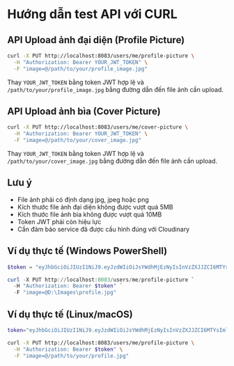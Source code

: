 # Hướng dẫn test API với CURL

## API Upload ảnh đại diện (Profile Picture)

```bash
curl -X PUT http://localhost:8083/users/me/profile-picture \
  -H "Authorization: Bearer YOUR_JWT_TOKEN" \
  -F "image=@/path/to/your/profile_image.jpg"
```

Thay `YOUR_JWT_TOKEN` bằng token JWT hợp lệ và `/path/to/your/profile_image.jpg` bằng đường dẫn đến file ảnh cần upload.

## API Upload ảnh bìa (Cover Picture)

```bash
curl -X PUT http://localhost:8083/users/me/cover-picture \
  -H "Authorization: Bearer YOUR_JWT_TOKEN" \
  -F "image=@/path/to/your/cover_image.jpg"
```

Thay `YOUR_JWT_TOKEN` bằng token JWT hợp lệ và `/path/to/your/cover_image.jpg` bằng đường dẫn đến file ảnh cần upload.

## Lưu ý

- File ảnh phải có định dạng jpg, jpeg hoặc png
- Kích thước file ảnh đại diện không được vượt quá 5MB
- Kích thước file ảnh bìa không được vượt quá 10MB
- Token JWT phải còn hiệu lực
- Cần đảm bảo service đã được cấu hình đúng với Cloudinary

## Ví dụ thực tế (Windows PowerShell)

```powershell
$token = "eyJhbGciOiJIUzI1NiJ9.eyJzdWIiOiJsYWdhMjEzNyIsInVzZXJJZCI6MTYsImlzcyI6ImhvYW5oYW8tYXV0aC1zZXJ2aWNlIiwiaWF0IjoxNzQyNzM3MDQzLCJleHAiOjE3NDI4MjM0NDN9.VMhZ8F_w5yTTIeI9KO9UvcsIDmAOM-QzHQju_zv7ib4"

curl -X PUT http://localhost:8083/users/me/profile-picture `
  -H "Authorization: Bearer $token" `
  -F "image=@D:\Images\profile.jpg"
```

## Ví dụ thực tế (Linux/macOS)

```bash
token="eyJhbGciOiJIUzI1NiJ9.eyJzdWIiOiJsYWdhMjEzNyIsInVzZXJJZCI6MTYsImlzcyI6ImhvYW5oYW8tYXV0aC1zZXJ2aWNlIiwiaWF0IjoxNzQyNzM3MDQzLCJleHAiOjE3NDI4MjM0NDN9.VMhZ8F_w5yTTIeI9KO9UvcsIDmAOM-QzHQju_zv7ib4"

curl -X PUT http://localhost:8083/users/me/profile-picture \
  -H "Authorization: Bearer $token" \
  -F "image=@/path/to/your/profile.jpg"
``` 